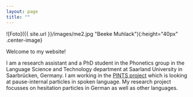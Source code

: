 ```yaml
---
layout: page
title: ""
---
```


![Foto]({{ site.url }}/images/me2.jpg "Beeke Muhlack"){:height="40px" .center-image}

Welcome to my website!

I am a research assistant and a PhD student in the Phonetics group in the Language Science and Technology department at Saarland University in Saarbrücken, Germany.
I am working in the [PINTS project](https://www.pauseparticles.org) which is looking at pause-internal particles in spoken language. My research project focusses on hesitation particles in German as well as other languages.



